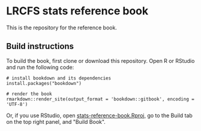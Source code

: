 # LRCFS stats reference book
This is the repository for the reference book.

## Build instructions
To build the book, first clone or download this repository. Open R or RStudio and run the following code:
```
# install bookdown and its dependencies
install.packages("bookdown")

# render the book
rmarkdown::render_site(output_format = 'bookdown::gitbook', encoding = 'UTF-8')
```

Or, if you use RStudio, open [stats-reference-book.Rproj](stats-reference-book.Rproj), go to the Build tab on the top right panel, and "Build Book".